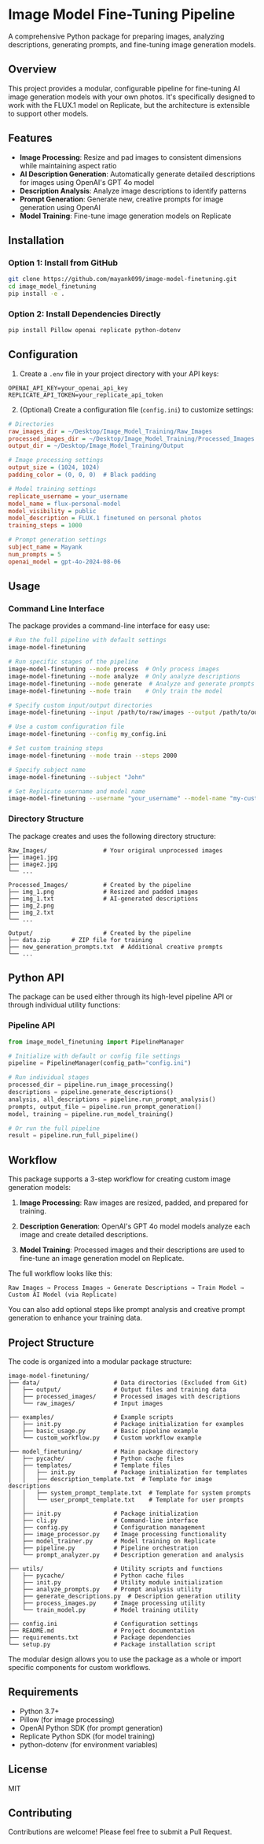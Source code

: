 # Image Model Fine-Tuning Pipeline

A comprehensive Python package for preparing images, analyzing descriptions, generating prompts, and fine-tuning image generation models.

## Overview

This project provides a modular, configurable pipeline for fine-tuning AI image generation models with your own photos. It's specifically designed to work with the FLUX.1 model on Replicate, but the architecture is extensible to support other models.

## Features

- **Image Processing**: Resize and pad images to consistent dimensions while maintaining aspect ratio
- **AI Description Generation**: Automatically generate detailed descriptions for images using OpenAI's GPT 4o model
- **Description Analysis**: Analyze image descriptions to identify patterns
- **Prompt Generation**: Generate new, creative prompts for image generation using OpenAI
- **Model Training**: Fine-tune image generation models on Replicate

## Installation

### Option 1: Install from GitHub

```bash
git clone https://github.com/mayank099/image-model-finetuning.git
cd image_model_finetuning
pip install -e .
```

### Option 2: Install Dependencies Directly

```bash
pip install Pillow openai replicate python-dotenv
```

## Configuration

1. Create a `.env` file in your project directory with your API keys:

```
OPENAI_API_KEY=your_openai_api_key
REPLICATE_API_TOKEN=your_replicate_api_token
```

2. (Optional) Create a configuration file (`config.ini`) to customize settings:

```ini
# Directories
raw_images_dir = ~/Desktop/Image_Model_Training/Raw_Images
processed_images_dir = ~/Desktop/Image_Model_Training/Processed_Images
output_dir = ~/Desktop/Image_Model_Training/Output

# Image processing settings
output_size = (1024, 1024)
padding_color = (0, 0, 0)  # Black padding

# Model training settings
replicate_username = your_username
model_name = flux-personal-model
model_visibility = public
model_description = FLUX.1 finetuned on personal photos
training_steps = 1000

# Prompt generation settings
subject_name = Mayank
num_prompts = 5
openai_model = gpt-4o-2024-08-06
```

## Usage

### Command Line Interface

The package provides a command-line interface for easy use:

```bash
# Run the full pipeline with default settings
image-model-finetuning

# Run specific stages of the pipeline
image-model-finetuning --mode process  # Only process images
image-model-finetuning --mode analyze  # Only analyze descriptions
image-model-finetuning --mode generate  # Analyze and generate prompts
image-model-finetuning --mode train    # Only train the model

# Specify custom input/output directories
image-model-finetuning --input /path/to/raw/images --output /path/to/output

# Use a custom configuration file
image-model-finetuning --config my_config.ini

# Set custom training steps
image-model-finetuning --mode train --steps 2000

# Specify subject name
image-model-finetuning --subject "John"

# Set Replicate username and model name
image-model-finetuning --username "your_username" --model-name "my-custom-model"
```

### Directory Structure

The package creates and uses the following directory structure:

```
Raw_Images/                # Your original unprocessed images
├── image1.jpg
├── image2.jpg
└── ...

Processed_Images/          # Created by the pipeline
├── img_1.png              # Resized and padded images
├── img_1.txt              # AI-generated descriptions
├── img_2.png
├── img_2.txt
└── ...

Output/                    # Created by the pipeline
├── data.zip      # ZIP file for training
├── new_generation_prompts.txt  # Additional creative prompts
└── ...
```

## Python API

The package can be used either through its high-level pipeline API or through individual utility functions:

### Pipeline API

```python
from image_model_finetuning import PipelineManager

# Initialize with default or config file settings
pipeline = PipelineManager(config_path="config.ini")

# Run individual stages
processed_dir = pipeline.run_image_processing()
descriptions = pipeline.generate_descriptions()
analysis, all_descriptions = pipeline.run_prompt_analysis()
prompts, output_file = pipeline.run_prompt_generation()
model, training = pipeline.run_model_training()

# Or run the full pipeline
result = pipeline.run_full_pipeline()
```

## Workflow

This package supports a 3-step workflow for creating custom image generation models:

1. **Image Processing**: Raw images are resized, padded, and prepared for training.

2. **Description Generation**: OpenAI's GPT 4o model models analyze each image and create detailed descriptions.

3. **Model Training**: Processed images and their descriptions are used to fine-tune an image generation model on Replicate.

The full workflow looks like this:

```
Raw Images → Process Images → Generate Descriptions → Train Model → Custom AI Model (via Replicate)
```

You can also add optional steps like prompt analysis and creative prompt generation to enhance your training data.

## Project Structure

The code is organized into a modular package structure:

```
image-model-finetuning/
├── data/                     # Data directories (Excluded from Git)
│   ├── output/               # Output files and training data
│   ├── processed_images/     # Processed images with descriptions
│   └── raw_images/           # Input images
│
├── examples/                 # Example scripts
│   ├── init.py               # Package initialization for examples
│   ├── basic_usage.py        # Basic pipeline example
│   └── custom_workflow.py    # Custom workflow example
│
├── model_finetuning/         # Main package directory
│   ├── pycache/              # Python cache files
│   ├── templates/            # Template files
│   │   ├── init.py           # Package initialization for templates
│   │   ├── description_template.txt  # Template for image descriptions
│   │   ├── system_prompt_template.txt  # Template for system prompts
│   │   └── user_prompt_template.txt    # Template for user prompts
│   │
│   ├── init.py               # Package initialization
│   ├── cli.py                # Command-line interface
│   ├── config.py             # Configuration management
│   ├── image_processor.py    # Image processing functionality
│   ├── model_trainer.py      # Model training on Replicate
│   ├── pipeline.py           # Pipeline orchestration
│   └── prompt_analyzer.py    # Description generation and analysis
│
├── utils/                    # Utility scripts and functions
│   ├── pycache/              # Python cache files
│   ├── init.py               # Utility module initialization
│   ├── analyze_prompts.py    # Prompt analysis utility
│   ├── generate_descriptions.py  # Description generation utility
│   ├── process_images.py     # Image processing utility
│   └── train_model.py        # Model training utility
│
├── config.ini                # Configuration settings
├── README.md                 # Project documentation
├── requirements.txt          # Package dependencies
└── setup.py                  # Package installation script
```

The modular design allows you to use the package as a whole or import specific components for custom workflows.

## Requirements

- Python 3.7+
- Pillow (for image processing)
- OpenAI Python SDK (for prompt generation)
- Replicate Python SDK (for model training)
- python-dotenv (for environment variables)

## License

MIT

## Contributing

Contributions are welcome! Please feel free to submit a Pull Request.